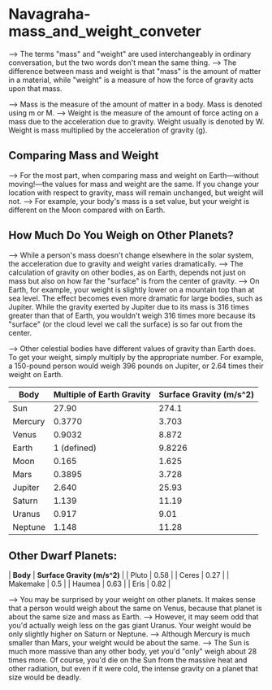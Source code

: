 # Navagraha-mass_and_weight_conveter

--> The terms "mass" and "weight" are used interchangeably in ordinary conversation, but the two words don't mean the same thing.
--> The difference between mass and weight is that "mass" is the amount of matter in a material, while "weight" is a measure of how the force of gravity acts upon that mass.

--> Mass is the measure of the amount of matter in a body. Mass is denoted using m or M.
--> Weight is the measure of the amount of force acting on a mass due to the acceleration due to gravity. Weight usually is denoted by W. Weight is mass multiplied by the acceleration of gravity (g).


## Comparing Mass and Weight

--> For the most part, when comparing mass and weight on Earth—without moving!—the values for mass and weight are the same. If you change your location with respect to gravity, mass will remain unchanged, but weight will not.
--> For example, your body's mass is a set value, but your weight is different on the Moon compared with on Earth.


## How Much Do You Weigh on Other Planets?

--> While a person's mass doesn't change elsewhere in the solar system, the acceleration due to gravity and weight varies dramatically.
--> The calculation of gravity on other bodies, as on Earth, depends not just on mass but also on how far the "surface" is from the center of gravity.
--> On Earth, for example, your weight is slightly lower on a mountain top than at sea level. The effect becomes even more dramatic for large bodies, such as Jupiter. While the gravity exerted by Jupiter due to its mass is 316 times greater than that of Earth, you wouldn't weigh 316 times more because its "surface" (or the cloud level we call the surface) is so far out from the center.

--> Other celestial bodies have different values of gravity than Earth does. To get your weight, simply multiply by the appropriate number. For example, a 150-pound person would weigh 396 pounds on Jupiter, or 2.64 times their weight on Earth.

| **Body**      | **Multiple of Earth Gravity** | **Surface Gravity (m/s^2)** |
| ------------- | ----------------------------- | --------------------------- |
| Sun           | 27.90                         | 274.1                       |
| Mercury       | 0.3770                        | 3.703                       |
| Venus         | 0.9032                        | 8.872                       |
| Earth         | 1 (defined)                   | 9.8226                      |
| Moon          | 0.165                         | 1.625                       |
| Mars          | 0.3895                        | 3.728                       |
| Jupiter       | 2.640                         | 25.93                       |
| Saturn        | 1.139                         | 11.19                       |
| Uranus        | 0.917                         | 9.01                        |
| Neptune       | 1.148                         | 11.28                       |


## Other Dwarf Planets:

| **Body**      | **Surface Gravity (m/s^2)** |
| Pluto         | 0.58                        |
| Ceres         | 0.27                        |
| Makemake      | 0.5                         |
| Haumea        | 0.63                        |
| Eris          | 0.82                        |

--> You may be surprised by your weight on other planets. It makes sense that a person would weigh about the same on Venus, because that planet is about the same size and mass as Earth.
--> However, it may seem odd that you'd actually weigh less on the gas giant Uranus. Your weight would be only slightly higher on Saturn or Neptune.
--> Although Mercury is much smaller than Mars, your weight would be about the same.
--> The Sun is much more massive than any other body, yet you'd "only" weigh about 28 times more. Of course, you'd die on the Sun from the massive heat and other radiation, but even if it were cold, the intense gravity on a planet that size would be deadly.

